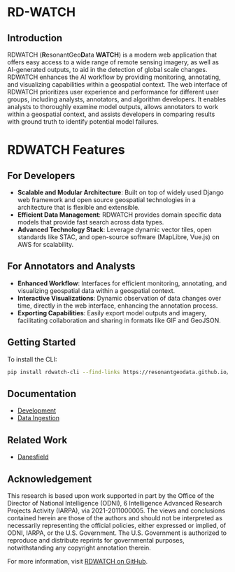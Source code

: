
# RD-WATCH

## Introduction

RDWATCH (**R**esonantGeo**D**ata **WATCH**) is a modern web application that offers easy access to a wide range of remote sensing imagery, as well as AI-generated outputs, to aid in the detection of global scale changes. RDWATCH enhances the AI workflow by providing monitoring, annotating, and visualizing capabilities within a geospatial context. The web interface of RDWATCH prioritizes user experience and performance for different user groups, including analysts, annotators, and algorithm developers. It enables analysts to thoroughly examine model outputs, allows annotators to work within a geospatial context, and assists developers in comparing results with ground truth to identify potential model failures.


# RDWATCH Features

## For Developers

- **Scalable and Modular Architecture**: Built on top of widely used Django web framework and open source geospatial technologies in a architecture that is flexible and extensible. 
- **Efficient Data Management**: RDWATCH provides domain specific data models that provide fast search across data types.
- **Advanced Technology Stack**: Leverage dynamic vector tiles, open standards like STAC, and open-source software (MapLibre, Vue.js) on AWS for scalability.

## For Annotators and Analysts 

- **Enhanced Workflow**: Interfaces for efficient monitoring, annotating, and visualizing geospatial data within a geospatial context.
- **Interactive Visualizations**: Dynamic observation of data changes over time, directly in the web interface, enhancing the annotation process.
- **Exporting Capabilities**: Easily export model outputs and imagery, facilitating collaboration and sharing in formats like GIF and GeoJSON.


## Getting Started

To install the CLI:

```bash
pip install rdwatch-cli --find-links https://resonantgeodata.github.io/RD-WATCH/
```
## Documentation
* [Development](https://github.com/ResonantGeoData/RD-WATCH/blob/main/DEVELOPMENT.md) 
* [Data Ingestion](https://github.com/ResonantGeoData/RD-WATCH/blob/main/INGESTION.md)

## Related Work
* [Danesfield](https://github.com/Kitware/Danesfield-App)

## Acknowledgement 
This research is based upon work supported in part by the Office of the
Director of National Intelligence (ODNI), 6 Intelligence Advanced Research
Projects Activity (IARPA), via 2021-2011000005. The views and conclusions
contained herein are those of the authors and should not be interpreted as
necessarily representing the official policies, either expressed or implied, of
ODNI, IARPA, or the U.S. Government. The U.S. Government is authorized to
reproduce and distribute reprints for governmental purposes, notwithstanding any
copyright annotation therein.

For more information, visit [RDWATCH on GitHub](https://github.com/ResonantGeoData/RD-WATCH).



